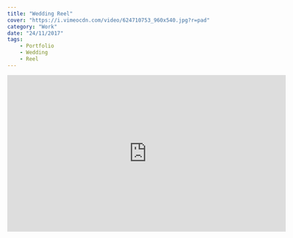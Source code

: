 ```yaml
---
title: "Wedding Reel"
cover: "https://i.vimeocdn.com/video/624710753_960x540.jpg?r=pad"
category: "Work"
date: "24/11/2017"
tags:
    - Portfolio
    - Wedding
    - Reel
---
```

<iframe src="https://player.vimeo.com/video/208030371" width="640" height="360" frameborder="0" webkitallowfullscreen mozallowfullscreen allowfullscreen></iframe>